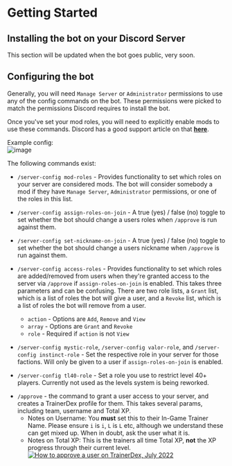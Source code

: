 # Getting Started

## Installing the bot on your Discord Server
<!-- To install the bot in your Discord Server, follow this [link](#). -->
This section will be updated when the bot goes public, very soon.

## Configuring the bot
Generally, you will need `Manage Server` or `Administrator` permissions to use any of the config commands on the bot. These permissions were picked to match the permissions Discord requires to install the bot.

Once you've set your mod roles, you will need to explicitly enable mods to use these commands. Discord has a good support article on that [**here**](https://support.discord.com/hc/en-us/articles/4644915651095-Command-Permissions).

Example config:  
![image](https://user-images.githubusercontent.com/11667059/181306516-7243ace3-79b9-4fc0-b0c2-39f342ab681b.png)


The following commands exist:
- `/server-config mod-roles` - Provides functionality to set which roles on your server are considered mods. The bot will consider somebody a mod if they have `Manage Server`, `Administrator` permissions, or one of the roles in this list.
- `/server-config assign-roles-on-join` - A true (yes) / false (no) toggle to set whether the bot should change a users roles when `/approve` is run against them.
- `/server-config set-nickname-on-join` - A true (yes) / false (no) toggle to set whether the bot should change a users nickname when `/approve` is run against them.

- `/server-config access-roles` - Provides functionality to set which roles are added/removed from users when they're granted access to the server via `/approve` if `assign-roles-on-join` is enabled. This takes three parameters and can be confusing. There are two role lists, a `Grant` list, which is a list of roles the bot will give a user, and a `Revoke` list, which is a list of roles the bot will remove from a user.
  - `action` - Options are `Add`, `Remove` and `View` 
  - `array` - Options are `Grant` and `Revoke`
  - `role` - Required if `action` is not `View`

- `/server-config mystic-role`, `/server-config valor-role`, and `/server-config instinct-role` - Set the respective role in your server for those factions. Will only be given to a user if `assign-roles-on-join` is enabled.

- `/server-config tl40-role` - Set a role you use to restrict level 40+ players. Currently not used as the levels system is being reworked.

<!-- - `/server-config introduction_note` - this is unused -->

- `/approve` - the command to grant a user access to your server, and creates a TrainerDex profile for them. This takes several params, including team, username and Total XP.
  - Notes on Username: You **must** set this to their In-Game Trainer Name. Please ensure `i` is `i`, `L` is `L` etc, although we understand these can get mixed up. When in doubt, ask the user what it is. 
  - Notes on Total XP: This is the trainers all time Total XP, **not** the XP progress through their current level.  
  [![How to approve a user on TrainerDex, July 2022](http://img.youtube.com/vi/KCxtyukXW7w/0.jpg)](http://www.youtube.com/watch?v=KCxtyukXW7w "How to approve a user on TrainerDex, July 2022")
